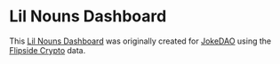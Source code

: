 # Lil Nouns Dashboard
This [Lil Nouns Dashboard](https://alitaslimi-optimism.streamlit.app) was originally created for [JokeDAO](https://www.jokedao.io) using the [Flipside Crypto](https://flipsidecrypto.xyz) data.
